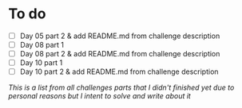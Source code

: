 # To do

- [ ] Day 05 part 2 & add README.md from challenge description
- [ ] Day 08 part 1
- [ ] Day 08 part 2 & add README.md from challenge description
- [ ] Day 10 part 1
- [ ] Day 10 part 2 & add README.md from challenge description

_This is a list from all challenges parts that I didn't finished yet due to personal reasons but I intent to solve and write about it_